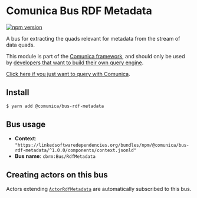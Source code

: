 # Comunica Bus RDF Metadata

[![npm version](https://badge.fury.io/js/%40comunica%2Fbus-rdf-metadata.svg)](https://www.npmjs.com/package/@comunica/bus-rdf-metadata)

A bus for extracting the quads relevant for metadata from the stream of data quads.

This module is part of the [Comunica framework](https://github.com/comunica/comunica),
and should only be used by [developers that want to build their own query engine](https://comunica.dev/docs/modify/).

[Click here if you just want to query with Comunica](https://comunica.dev/docs/query/).

## Install

```bash
$ yarn add @comunica/bus-rdf-metadata
```

## Bus usage

* **Context**: `"https://linkedsoftwaredependencies.org/bundles/npm/@comunica/bus-rdf-metadata/^1.0.0/components/context.jsonld"`
* **Bus name**: `cbrm:Bus/RdfMetadata`

## Creating actors on this bus

Actors extending [`ActorRdfMetadata`](https://comunica.github.io/comunica/classes/bus_rdf_metadata.actorrdfmetadata-1.html) are automatically subscribed to this bus.

